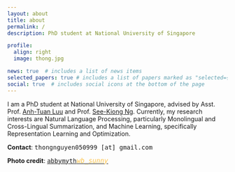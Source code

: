 ```yaml
---
layout: about
title: about
permalink: /
description: PhD student at National University of Singapore

profile:
  align: right
  image: thong.jpg

news: true  # includes a list of news items
selected_papers: true # includes a list of papers marked as "selected={true}"
social: true  # includes social icons at the bottom of the page
---
```

I am a PhD student at National University of Singapore, advised by Asst. Prof. <a href="https://tuanluu.github.io/">Anh-Tuan Luu</a> and Prof. <a href="https://www.comp.nus.edu.sg/~ngsk/">See-Kiong Ng</a>. Currently, my research interests are Natural Language Processing, particularly Monolingual and Cross-Lingual Summarization, and Machine Learning, specifically Representation Learning and Optimization. 

<span style="font-weight: 700!important">Contact</span>: <span style="font-family: 'Lucida Console', monospace">thongnguyen050999 [at] gmail.com</span>

<span style="font-weight: 700!important">Photo credit</span>: <span style="font-family: 'Lucida Console', monospace"><a href="https://www.facebook.com/profile.php?id=100007571470178">abbymyth<i class="material-icons" style="font-size:15px;color:#fec44f">wb_sunny</i></a></span>
